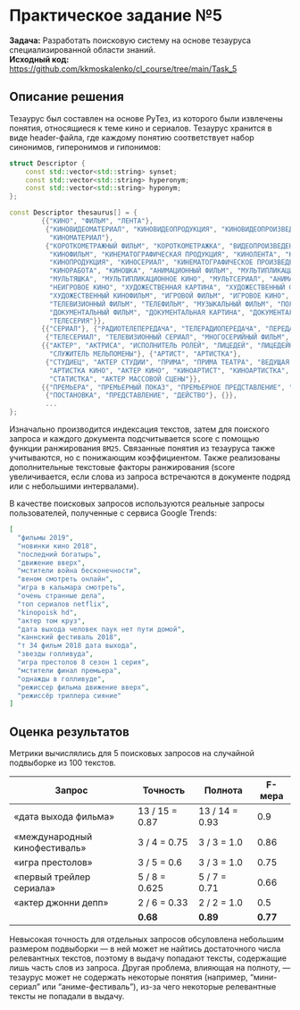 # Практическое задание №5

**Задача:** Разработать поисковую систему на основе тезауруса специализированной области знаний.  
**Исходный код:** https://github.com/kkmoskalenko/cl_course/tree/main/Task_5

## Описание решения

Тезаурус был составлен на основе РуТез, из которого были извлечены понятия, относящиеся к теме кино и сериалов. Тезаурус хранится в виде header-файла, где каждому понятию соответствует набор синонимов, гиперонимов и гипонимов:

```c++
struct Descriptor {
    const std::vector<std::string> synset;
    const std::vector<std::string> hyperonym;
    const std::vector<std::string> hyponym;
};

const Descriptor thesaurus[] = {
        {{"КИНО", "ФИЛЬМ", "ЛЕНТА"},
         {"КИНОВИДЕОМАТЕРИАЛ", "КИНОВИДЕОПРОДУКЦИЯ", "КИНОВИДЕОПРОИЗВЕДЕНИЕ", "КИНОВИДЕОРОЛИК", "КИНОВИДЕОФИЛЬМ",
          "КИНОМАТЕРИАЛ"},
         {"КОРОТКОМЕТРАЖНЫЙ ФИЛЬМ", "КОРОТКОМЕТРАЖКА", "ВИДЕОПРОИЗВЕДЕНИЕ", "ВИДЕОФИЛЬМ", "КАРТИНА", "КИНОКАРТИНА",
          "КИНОФИЛЬМ", "КИНЕМАТОГРАФИЧЕСКАЯ ПРОДУКЦИЯ", "КИНОЛЕНТА", "КИНОАЛЬМАНАХ", "КИНОПРОИЗВЕДЕНИЕ",
          "КИНОПРОДУКЦИЯ", "КИНОСЕРИАЛ", "КИНЕМАТОГРАФИЧЕСКОЕ ПРОИЗВЕДЕНИЕ", "ПРОДУКЦИЯ КИНОСТУДИЙ", "КИНОЭПОПЕЯ",
          "КИНОРАБОТА", "КИНОШКА", "АНИМАЦИОННЫЙ ФИЛЬМ", "МУЛЬТИПЛИКАЦИОННЫЙ ФИЛЬМ", "МУЛЬТФИЛЬМ", "МУЛЬТИК",
          "МУЛЬТЯШКА", "МУЛЬТИПЛИКАЦИОННОЕ КИНО", "МУЛЬТСЕРИАЛ", "АНИМАЦИОННОЕ КИНО", "НЕИГРОВОЙ ФИЛЬМ",
          "НЕИГРОВОЕ КИНО", "ХУДОЖЕСТВЕННАЯ КАРТИНА", "ХУДОЖЕСТВЕННЫЙ ФИЛЬМ", "ХУДОЖЕСТВЕННОЕ КИНО",
          "ХУДОЖЕСТВЕННЫЙ КИНОФИЛЬМ", "ИГРОВОЙ ФИЛЬМ", "ИГРОВОЕ КИНО", "КИНОПОВЕСТВОВАНИЕ", "КИНОИСТОРИЯ",
          "ТЕЛЕВИЗИОННЫЙ ФИЛЬМ", "ТЕЛЕФИЛЬМ", "МУЗЫКАЛЬНЫЙ ФИЛЬМ", "ПОЛНОМЕТРАЖНЫЙ ФИЛЬМ", "ДОКУМЕНТАЛЬНОЕ КИНО",
          "ДОКУМЕНТАЛЬНЫЙ ФИЛЬМ", "ДОКУМЕНТАЛЬНАЯ КАРТИНА", "ДОКУМЕНТАЛЬНАЯ ЛЕНТА", "СЕРИЯ", "СЕРИЯ ФИЛЬМА",
          "ТЕЛЕСЕРИЯ"}},
        {{"СЕРИАЛ"}, {"РАДИОТЕЛЕПЕРЕДАЧА", "ТЕЛЕРАДИОПЕРЕДАЧА", "ПЕРЕДАЧА"},
         {"ТЕЛЕСЕРИАЛ", "ТЕЛЕВИЗИОННЫЙ СЕРИАЛ", "МНОГОСЕРИЙНЫЙ ФИЛЬМ", "МНОГОСЕРИЙКА", "МЫЛЬНАЯ ОПЕРА"}},
        {{"АКТЕР", "АКТРИСА", "ИСПОЛНИТЕЛЬ РОЛЕЙ", "ЛИЦЕДЕЙ", "ЛИЦЕДЕЙКА", "ИСПОЛНИТЕЛЬНИЦА РОЛИ",
          "СЛУЖИТЕЛЬ МЕЛЬПОМЕНЫ"}, {"АРТИСТ", "АРТИСТКА"},
         {"СТУДИЕЦ", "АКТЕР СТУДИИ", "ПРИМА", "ПРИМА ТЕАТРА", "ВЕДУЩАЯ АКТРИСА", "КИНОАКТЕР", "КИНОАКТРИСА",
          "АРТИСТКА КИНО", "АКТЕР КИНО", "КИНОАРТИСТ", "КИНОАРТИСТКА", "АРТИСТ КИНО", "АКТРИСА КИНО", "СТАТИСТ",
          "СТАТИСТКА", "АКТЕР МАССОВОЙ СЦЕНЫ"}},
        {{"ПРЕМЬЕРА", "ПРЕМЬЕРНЫЙ ПОКАЗ", "ПРЕМЬЕРНОЕ ПРЕДСТАВЛЕНИЕ", "ПРЕМЬЕРНЫЙ СПЕКТАКЛЬ", "ПЕРВОЕ ПРЕДСТАВЛЕНИЕ"},
         {"ПОСТАНОВКА", "ПРЕДСТАВЛЕНИЕ", "ДЕЙСТВО"}, {}},
         ...
};
```

Изначально производится индексация текстов, затем для поиского запроса и каждого документа подсчитывается score с помощью функции ранжирования `BM25`. Связанные понятия из тезауруса также учитываются, но с понижающим коэффициентом.
Также реализованы дополнительные текстовые факторы ранжирования (score увеличивается, если слова из запроса встречаются в документе подряд или с небольшими интервалами).

В качестве поисковых запросов используются реальные запросы пользователей, полученные с сервиса Google Trends:

```json
[
  "фильмы 2019",
  "новинки кино 2018",
  "последний богатырь",
  "движение вверх",
  "мстители война бесконечности",
  "веном смотреть онлайн",
  "игра в кальмара смотреть",
  "очень странные дела",
  "топ сериалов netflix",
  "kinopoisk hd",
  "актер том круз",
  "дата выхода человек паук нет пути домой",
  "каннский фестиваль 2018",
  "т 34 фильм 2018 дата выхода",
  "звезды голливуда",
  "игра престолов 8 сезон 1 серия",
  "мстители финал премьера",
  "однажды в голливуде",
  "режиссер фильма движение вверх",
  "режиссёр триллера сияние"
]
```



## Оценка результатов

Метрики вычислялись для 5 поисковых запросов на случайной подвыборке из 100 текстов.

| Запрос                        | Точность       | Полнота        | F-мера   |
| ----------------------------- | -------------- | -------------- | -------- |
| «дата выхода фильма»          | 13 / 15 = 0.87 | 13 / 14 = 0.93 | 0.9      |
| «международный кинофестиваль» | 3 / 4 = 0.75   | 3 / 3 = 1.0    | 0.86     |
| «игра престолов»              | 3 / 5 = 0.6    | 3 / 3 = 1.0    | 0.75     |
| «первый трейлер сериала»      | 5 / 8 = 0.625  | 5 / 7 = 0.71   | 0.66     |
| «актер джонни депп»           | 2 / 6 = 0.33   | 2 / 2 = 1.0    | 0.5      |
|                               | **0.68**       | **0.89**       | **0.77** |

Невысокая точность для отдельных запросов обсуловлена небольшим размером подвыборки — в ней может не найтись достаточного числа релевантных текстов, поэтому в выдачу попадают тексты, содержащие лишь часть слов из запроса. Другая проблема, влияющая на полноту, — тезаурус может не содержать некоторые понятия (например, “мини-сериал” или “аниме-фестиваль”), из-за чего некоторые релевантные тексты не попадали в выдачу.
